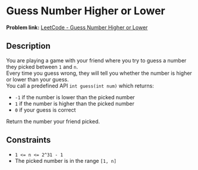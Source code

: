 # Guess Number Higher or Lower

**Problem link:** [LeetCode - Guess Number Higher or Lower](https://leetcode.com/problems/guess-number-higher-or-lower/?envType=study-plan-v2&envId=leetcode-75)

## Description

You are playing a game with your friend where you try to guess a number they picked between `1` and `n`.  
Every time you guess wrong, they will tell you whether the number is higher or lower than your guess.  
You call a predefined API `int guess(int num)` which returns:
- `-1` if the number is lower than the picked number
- `1` if the number is higher than the picked number
- `0` if your guess is correct

Return the number your friend picked.

## Constraints

- `1 <= n <= 2^31 - 1`
- The picked number is in the range `[1, n]`
